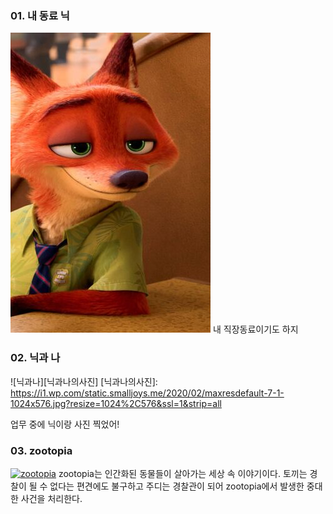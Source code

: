 ### 01. 내 동료 닉
![nick](/assets/images/myboyfriend.jpg)
내 직장동료이기도 하지


### 02. 닉과 나
![닉과나][닉과나의사진]
[닉과나의사진]: https://i1.wp.com/static.smalljoys.me/2020/02/maxresdefault-7-1-1024x576.jpg?resize=1024%2C576&ssl=1&strip=all

업무 중에 닉이랑 사진 찍었어!

### 03. zootopia
[![zootopia](/assets/images/zootopia.jpg "더 자세한 내용을 원하시면 방문해 보세요")](https://en.wikipedia.org/wiki/Zootopia)
zootopia는 인간화된 동물들이 살아가는 세상 속 이야기이다. 토끼는 경찰이 될 수 없다는 편견에도 불구하고 주디는 경찰관이 되어 zootopia에서 발생한 중대한 사건을 처리한다.
